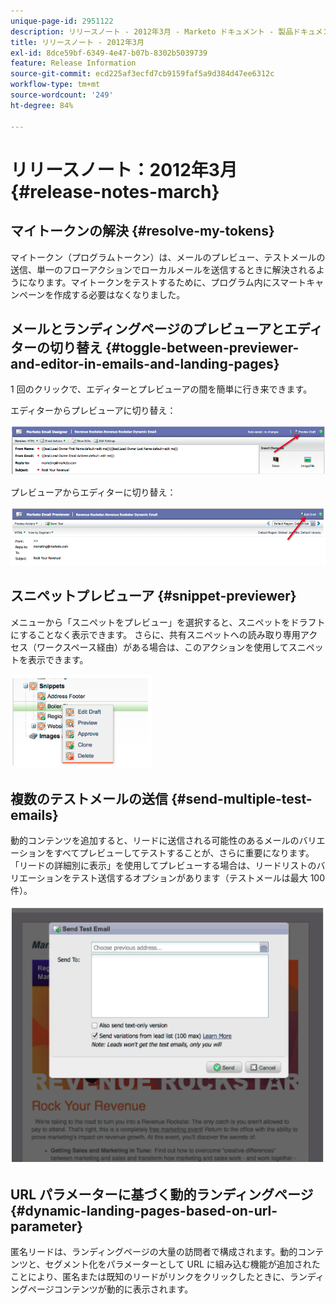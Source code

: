 ```yaml
---
unique-page-id: 2951122
description: リリースノート - 2012年3月 - Marketo ドキュメント - 製品ドキュメント
title: リリースノート - 2012年3月
exl-id: 8dce59bf-6349-4e47-b07b-8302b5039739
feature: Release Information
source-git-commit: ecd225af3ecfd7cb9159faf5a9d384d47ee6312c
workflow-type: tm+mt
source-wordcount: '249'
ht-degree: 84%

---
```


# リリースノート：2012年3月 {#release-notes-march}

## マイトークンの解決 {#resolve-my-tokens}

マイトークン（プログラムトークン）は、メールのプレビュー、テストメールの送信、単一のフローアクションでローカルメールを送信するときに解決されるようになります。マイトークンをテストするために、プログラム内にスマートキャンペーンを作成する必要はなくなりました。

## メールとランディングページのプレビューアとエディターの切り替え {#toggle-between-previewer-and-editor-in-emails-and-landing-pages}

1 回のクリックで、エディターとプレビューアの間を簡単に行き来できます。

エディターからプレビューアに切り替え：

![](assets/image2014-9-23-10-3a0-3a13.png)

プレビューアからエディターに切り替え：

![](assets/image2014-9-23-10-3a0-3a25.png)

## スニペットプレビューア {#snippet-previewer}

メニューから「スニペットをプレビュー」を選択すると、スニペットをドラフトにすることなく表示できます。 さらに、共有スニペットへの読み取り専用アクセス（ワークスペース経由）がある場合は、このアクションを使用してスニペットを表示できます。

![](assets/image2014-9-23-10-3a0-3a37.png)

## 複数のテストメールの送信 {#send-multiple-test-emails}

動的コンテンツを追加すると、リードに送信される可能性のあるメールのバリエーションをすべてプレビューしてテストすることが、さらに重要になります。「リードの詳細別に表示」を使用してプレビューする場合は、リードリストのバリエーションをテスト送信するオプションがあります（テストメールは最大 100 件）。

![](assets/image2014-9-23-10-3a0-3a50.png)

## URL パラメーターに基づく動的ランディングページ {#dynamic-landing-pages-based-on-url-parameter}

匿名リードは、ランディングページの大量の訪問者で構成されます。動的コンテンツと、セグメント化をパラメーターとして URL に組み込む機能が追加されたことにより、匿名または既知のリードがリンクをクリックしたときに、ランディングページコンテンツが動的に表示されます。
